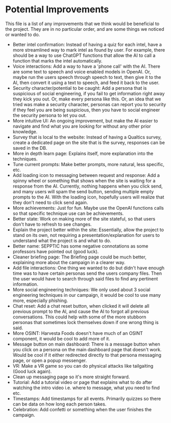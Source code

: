 # Potential Improvements
This file is a list of any improvements that we think would be beneficial to the project. They are in no particular order, and are some things we noticed or wanted to do.

- Better intel confirmation: Instead of having a quiz for each intel, have a more streamlined way to mark intel as found by user. For example, there should be a way to use ChatGPT functions that allow the AI to call a function that marks the intel automatically.
- Voice interactions: Add a way to have a 'phone call' with the AI. There are some text to speech and voice enabled models in OpenAI. Or, maybe run the users speech through speech to text, then give it to the AI, then convert it using a text to speech, and feed it back to the user.
- Security character/potential to be caught: Add a persona that is suspicious of social engineering, if you fail to get information right away they kick you out. Or, make every persona like this. Or, an idea that we tried was make a security character, personas can report you to security if they feel you are being suspicious, then you have to social engineer the security persona to let you out.
- More intuitive UI: An ongoing improvement, but make the AI easier to navigate and find what you are looking for without any other prior knowledge.
- Survey that is local to the website: Instead of having a Qualtics survey, create a dedicated page on the site that is the survey, responses can be saved in the DB.
- More in depth learn page: Explains itself, more explanation into the techniques.
- Tune current prompts: Make better prompts, more natural, less specific, etc.
- Add loading icon to messaging between request and response: Add a spinny wheel or something that shows when the site is waiting for a response from the AI. Currently, nothing happens when you click send, and many users will spam the send button, sending multiple empty prompts to the AI. With the loading icon, hopefully users will realize that they don't need to click send again.
- More achievements: Just for fun. Maybe use the OpenAI functions calls so that specific technique use can be achievements.
- Better state: Work on making more of the site stateful, so that users don't have to refresh to see changes.
- Explain the project better within the site: Essentially, allow the project to stand on its own, not requiring a presentation/explanation for users to understand what the project is and what to do.
- Better name: SEPPTIC has some negative connotations as some professors have pointed out (good luck).
- Cleaner briefing page: The Briefing page could be much better, explaining more about the campaign in a clearer way.
- Add file interactions: One thing we wanted to do but didn't have enough time was to have certain personas send the users company files. Then the user would have to search through said files to find any pertinent information.
- More social engineering techniques: We only used about 3 social engineering techniques in our campaign, it would be cool to use many more, especially phishing.
- Chat reset: Add a chat reset button, when clicked it will delete all previous prompt to the AI, and cause the AI to forgot all previous conversations. This could help with some of the more stubborn personas that sometimes lock themselves down if one wrong thing is said.
- More OSINT: Harvesta Foods doesn't have much of an OSINT component, it would be cool to add more of it.
- Message button on main dashboard: There is a message button when you click on a persona on the main dashboard page that doesn't work. Would be cool if it either redirected directly to that persona messaging page, or open a popup messenger.
- VR: Make a VR game so you can do physical attacks like tailgaiting (Good luck again).
- Clean up messaging page so it's more straight forward. 
- Tutorial: Add a tutorial video or page that explains what to do after watching the intro video i.e. where to message, what you need to find etc.
- Timestamps: Add timestamps for all events. Primarily quizzes so there can be data on how long each person takes.
- Celebration: Add confetti or something when the user finishes the campaign.